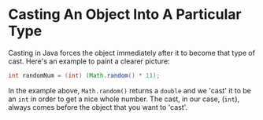 # Casting An Object Into A Particular Type

Casting in Java forces the object immediately after it to become that type of cast. Here's an example to paint a clearer picture:

```Java
int randomNum = (int) (Math.random() * 11);
```

In the example above, `Math.random()` returns a `double` and we 'cast' it to be an `int` in order to get a nice whole number. The cast, in our case, (`int`), always comes before the object that you want to 'cast'.
